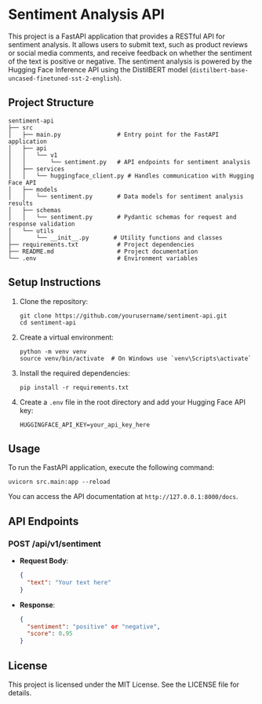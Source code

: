 # Sentiment Analysis API

This project is a FastAPI application that provides a RESTful API for sentiment analysis. It allows users to submit text, such as product reviews or social media comments, and receive feedback on whether the sentiment of the text is positive or negative. The sentiment analysis is powered by the Hugging Face Inference API using the DistilBERT model (`distilbert-base-uncased-finetuned-sst-2-english`).

## Project Structure

```
sentiment-api
├── src
│   ├── main.py                # Entry point for the FastAPI application
│   ├── api
│   │   └── v1
│   │       └── sentiment.py   # API endpoints for sentiment analysis
│   ├── services
│   │   └── huggingface_client.py # Handles communication with Hugging Face API
│   ├── models
│   │   └── sentiment.py       # Data models for sentiment analysis results
│   ├── schemas
│   │   └── sentiment.py       # Pydantic schemas for request and response validation
│   └── utils
│       └── __init__.py       # Utility functions and classes
├── requirements.txt           # Project dependencies
├── README.md                  # Project documentation
└── .env                       # Environment variables
```

## Setup Instructions

1. Clone the repository:
   ```
   git clone https://github.com/yourusername/sentiment-api.git
   cd sentiment-api
   ```

2. Create a virtual environment:
   ```
   python -m venv venv
   source venv/bin/activate  # On Windows use `venv\Scripts\activate`
   ```

3. Install the required dependencies:
   ```
   pip install -r requirements.txt
   ```

4. Create a `.env` file in the root directory and add your Hugging Face API key:
   ```
   HUGGINGFACE_API_KEY=your_api_key_here
   ```

## Usage

To run the FastAPI application, execute the following command:
```
uvicorn src.main:app --reload
```

You can access the API documentation at `http://127.0.0.1:8000/docs`.

## API Endpoints

### POST /api/v1/sentiment

- **Request Body**: 
  ```json
  {
    "text": "Your text here"
  }
  ```

- **Response**:
  ```json
  {
    "sentiment": "positive" or "negative",
    "score": 0.95
  }
  ```

## License

This project is licensed under the MIT License. See the LICENSE file for details.